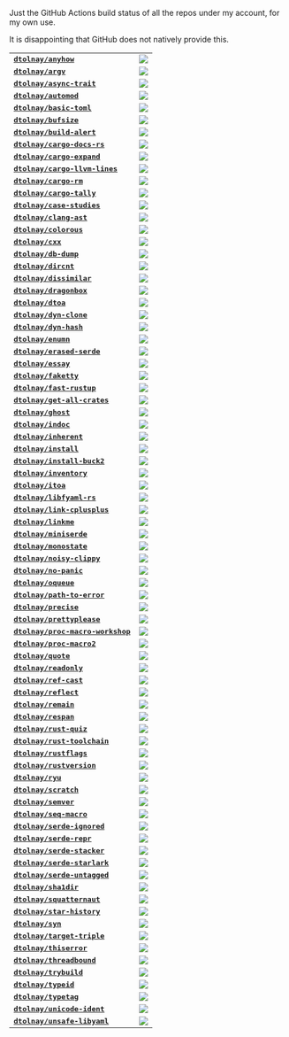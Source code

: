 Just the GitHub Actions build status of all the repos under my account, for my
own use.

It is disappointing that GitHub does not natively provide this.

<table>
<tr>
  <td><kbd><b><a href="https://github.com/dtolnay/anyhow">dtolnay/anyhow</a></b></kbd></td>
  <td><a href="https://github.com/dtolnay/anyhow/actions?query=branch%3Amaster"><img src="https://img.shields.io/github/actions/workflow/status/dtolnay/anyhow/ci.yml?branch=master&style=for-the-badge"></a></td>
</tr>
<tr>
  <td><kbd><b><a href="https://github.com/dtolnay/argv">dtolnay/argv</a></b></kbd></td>
  <td><a href="https://github.com/dtolnay/argv/actions?query=branch%3Amaster"><img src="https://img.shields.io/github/actions/workflow/status/dtolnay/argv/ci.yml?branch=master&style=for-the-badge"></a></td>
</tr>
<tr>
  <td><kbd><b><a href="https://github.com/dtolnay/async-trait">dtolnay/async-trait</a></b></kbd></td>
  <td><a href="https://github.com/dtolnay/async-trait/actions?query=branch%3Amaster"><img src="https://img.shields.io/github/actions/workflow/status/dtolnay/async-trait/ci.yml?branch=master&style=for-the-badge"></a></td>
</tr>
<tr>
  <td><kbd><b><a href="https://github.com/dtolnay/automod">dtolnay/automod</a></b></kbd></td>
  <td><a href="https://github.com/dtolnay/automod/actions?query=branch%3Amaster"><img src="https://img.shields.io/github/actions/workflow/status/dtolnay/automod/ci.yml?branch=master&style=for-the-badge"></a></td>
</tr>
<tr>
  <td><kbd><b><a href="https://github.com/dtolnay/basic-toml">dtolnay/basic-toml</a></b></kbd></td>
  <td><a href="https://github.com/dtolnay/basic-toml/actions?query=branch%3Amaster"><img src="https://img.shields.io/github/actions/workflow/status/dtolnay/basic-toml/ci.yml?branch=master&style=for-the-badge"></a></td>
</tr>
<tr>
  <td><kbd><b><a href="https://github.com/dtolnay/bufsize">dtolnay/bufsize</a></b></kbd></td>
  <td><a href="https://github.com/dtolnay/bufsize/actions?query=branch%3Amaster"><img src="https://img.shields.io/github/actions/workflow/status/dtolnay/bufsize/ci.yml?branch=master&style=for-the-badge"></a></td>
</tr>
<tr>
  <td><kbd><b><a href="https://github.com/dtolnay/build-alert">dtolnay/build-alert</a></b></kbd></td>
  <td><a href="https://github.com/dtolnay/build-alert/actions?query=branch%3Amaster"><img src="https://img.shields.io/github/actions/workflow/status/dtolnay/build-alert/ci.yml?branch=master&style=for-the-badge"></a></td>
</tr>
<tr>
  <td><kbd><b><a href="https://github.com/dtolnay/cargo-docs-rs">dtolnay/cargo-docs-rs</a></b></kbd></td>
  <td><a href="https://github.com/dtolnay/cargo-docs-rs/actions?query=branch%3Amaster"><img src="https://img.shields.io/github/actions/workflow/status/dtolnay/cargo-docs-rs/ci.yml?branch=master&style=for-the-badge"></a></td>
</tr>
<tr>
  <td><kbd><b><a href="https://github.com/dtolnay/cargo-expand">dtolnay/cargo-expand</a></b></kbd></td>
  <td><a href="https://github.com/dtolnay/cargo-expand/actions?query=branch%3Amaster"><img src="https://img.shields.io/github/actions/workflow/status/dtolnay/cargo-expand/ci.yml?branch=master&style=for-the-badge"></a></td>
</tr>
<tr>
  <td><kbd><b><a href="https://github.com/dtolnay/cargo-llvm-lines">dtolnay/cargo-llvm-lines</a></b></kbd></td>
  <td><a href="https://github.com/dtolnay/cargo-llvm-lines/actions?query=branch%3Amaster"><img src="https://img.shields.io/github/actions/workflow/status/dtolnay/cargo-llvm-lines/ci.yml?branch=master&style=for-the-badge"></a></td>
</tr>
<tr>
  <td><kbd><b><a href="https://github.com/dtolnay/cargo-rm">dtolnay/cargo-rm</a></b></kbd></td>
  <td><a href="https://github.com/dtolnay/cargo-rm/actions?query=branch%3Amaster"><img src="https://img.shields.io/github/actions/workflow/status/dtolnay/cargo-rm/ci.yml?branch=master&style=for-the-badge"></a></td>
</tr>
<tr>
  <td><kbd><b><a href="https://github.com/dtolnay/cargo-tally">dtolnay/cargo-tally</a></b></kbd></td>
  <td><a href="https://github.com/dtolnay/cargo-tally/actions?query=branch%3Amaster"><img src="https://img.shields.io/github/actions/workflow/status/dtolnay/cargo-tally/ci.yml?branch=master&style=for-the-badge"></a></td>
</tr>
<tr>
  <td><kbd><b><a href="https://github.com/dtolnay/case-studies">dtolnay/case-studies</a></b></kbd></td>
  <td><a href="https://github.com/dtolnay/case-studies/actions?query=branch%3Amaster"><img src="https://img.shields.io/github/actions/workflow/status/dtolnay/case-studies/ci.yml?branch=master&style=for-the-badge"></a></td>
</tr>
<tr>
  <td><kbd><b><a href="https://github.com/dtolnay/clang-ast">dtolnay/clang-ast</a></b></kbd></td>
  <td><a href="https://github.com/dtolnay/clang-ast/actions?query=branch%3Amaster"><img src="https://img.shields.io/github/actions/workflow/status/dtolnay/clang-ast/ci.yml?branch=master&style=for-the-badge"></a></td>
</tr>
<tr>
  <td><kbd><b><a href="https://github.com/dtolnay/colorous">dtolnay/colorous</a></b></kbd></td>
  <td><a href="https://github.com/dtolnay/colorous/actions?query=branch%3Amaster"><img src="https://img.shields.io/github/actions/workflow/status/dtolnay/colorous/ci.yml?branch=master&style=for-the-badge"></a></td>
</tr>
<tr>
  <td><kbd><b><a href="https://github.com/dtolnay/cxx">dtolnay/cxx</a></b></kbd></td>
  <td><a href="https://github.com/dtolnay/cxx/actions?query=branch%3Amaster"><img src="https://img.shields.io/github/actions/workflow/status/dtolnay/cxx/ci.yml?branch=master&style=for-the-badge"></a></td>
</tr>
<tr>
  <td><kbd><b><a href="https://github.com/dtolnay/db-dump">dtolnay/db-dump</a></b></kbd></td>
  <td><a href="https://github.com/dtolnay/db-dump/actions?query=branch%3Amaster"><img src="https://img.shields.io/github/actions/workflow/status/dtolnay/db-dump/ci.yml?branch=master&style=for-the-badge"></a></td>
</tr>
<tr>
  <td><kbd><b><a href="https://github.com/dtolnay/dircnt">dtolnay/dircnt</a></b></kbd></td>
  <td><a href="https://github.com/dtolnay/dircnt/actions?query=branch%3Amaster"><img src="https://img.shields.io/github/actions/workflow/status/dtolnay/dircnt/ci.yml?branch=master&style=for-the-badge"></a></td>
</tr>
<tr>
  <td><kbd><b><a href="https://github.com/dtolnay/dissimilar">dtolnay/dissimilar</a></b></kbd></td>
  <td><a href="https://github.com/dtolnay/dissimilar/actions?query=branch%3Amaster"><img src="https://img.shields.io/github/actions/workflow/status/dtolnay/dissimilar/ci.yml?branch=master&style=for-the-badge"></a></td>
</tr>
<tr>
  <td><kbd><b><a href="https://github.com/dtolnay/dragonbox">dtolnay/dragonbox</a></b></kbd></td>
  <td><a href="https://github.com/dtolnay/dragonbox/actions?query=branch%3Amaster"><img src="https://img.shields.io/github/actions/workflow/status/dtolnay/dragonbox/ci.yml?branch=master&style=for-the-badge"></a></td>
</tr>
<tr>
  <td><kbd><b><a href="https://github.com/dtolnay/dtoa">dtolnay/dtoa</a></b></kbd></td>
  <td><a href="https://github.com/dtolnay/dtoa/actions?query=branch%3Amaster"><img src="https://img.shields.io/github/actions/workflow/status/dtolnay/dtoa/ci.yml?branch=master&style=for-the-badge"></a></td>
</tr>
<tr>
  <td><kbd><b><a href="https://github.com/dtolnay/dyn-clone">dtolnay/dyn-clone</a></b></kbd></td>
  <td><a href="https://github.com/dtolnay/dyn-clone/actions?query=branch%3Amaster"><img src="https://img.shields.io/github/actions/workflow/status/dtolnay/dyn-clone/ci.yml?branch=master&style=for-the-badge"></a></td>
</tr>
<tr>
  <td><kbd><b><a href="https://github.com/dtolnay/dyn-hash">dtolnay/dyn-hash</a></b></kbd></td>
  <td><a href="https://github.com/dtolnay/dyn-hash/actions?query=branch%3Amaster"><img src="https://img.shields.io/github/actions/workflow/status/dtolnay/dyn-hash/ci.yml?branch=master&style=for-the-badge"></a></td>
</tr>
<tr>
  <td><kbd><b><a href="https://github.com/dtolnay/enumn">dtolnay/enumn</a></b></kbd></td>
  <td><a href="https://github.com/dtolnay/enumn/actions?query=branch%3Amaster"><img src="https://img.shields.io/github/actions/workflow/status/dtolnay/enumn/ci.yml?branch=master&style=for-the-badge"></a></td>
</tr>
<tr>
  <td><kbd><b><a href="https://github.com/dtolnay/erased-serde">dtolnay/erased-serde</a></b></kbd></td>
  <td><a href="https://github.com/dtolnay/erased-serde/actions?query=branch%3Amaster"><img src="https://img.shields.io/github/actions/workflow/status/dtolnay/erased-serde/ci.yml?branch=master&style=for-the-badge"></a></td>
</tr>
<tr>
  <td><kbd><b><a href="https://github.com/dtolnay/essay">dtolnay/essay</a></b></kbd></td>
  <td><a href="https://github.com/dtolnay/essay/actions?query=branch%3Amaster"><img src="https://img.shields.io/github/actions/workflow/status/dtolnay/essay/ci.yml?branch=master&style=for-the-badge"></a></td>
</tr>
<tr>
  <td><kbd><b><a href="https://github.com/dtolnay/faketty">dtolnay/faketty</a></b></kbd></td>
  <td><a href="https://github.com/dtolnay/faketty/actions?query=branch%3Amaster"><img src="https://img.shields.io/github/actions/workflow/status/dtolnay/faketty/ci.yml?branch=master&style=for-the-badge"></a></td>
</tr>
<tr>
  <td><kbd><b><a href="https://github.com/dtolnay/fast-rustup">dtolnay/fast-rustup</a></b></kbd></td>
  <td><a href="https://github.com/dtolnay/fast-rustup/actions?query=branch%3Amaster"><img src="https://img.shields.io/github/actions/workflow/status/dtolnay/fast-rustup/ci.yml?branch=master&style=for-the-badge"></a></td>
</tr>
<tr>
  <td><kbd><b><a href="https://github.com/dtolnay/get-all-crates">dtolnay/get-all-crates</a></b></kbd></td>
  <td><a href="https://github.com/dtolnay/get-all-crates/actions?query=branch%3Amaster"><img src="https://img.shields.io/github/actions/workflow/status/dtolnay/get-all-crates/ci.yml?branch=master&style=for-the-badge"></a></td>
</tr>
<tr>
  <td><kbd><b><a href="https://github.com/dtolnay/ghost">dtolnay/ghost</a></b></kbd></td>
  <td><a href="https://github.com/dtolnay/ghost/actions?query=branch%3Amaster"><img src="https://img.shields.io/github/actions/workflow/status/dtolnay/ghost/ci.yml?branch=master&style=for-the-badge"></a></td>
</tr>
<tr>
  <td><kbd><b><a href="https://github.com/dtolnay/indoc">dtolnay/indoc</a></b></kbd></td>
  <td><a href="https://github.com/dtolnay/indoc/actions?query=branch%3Amaster"><img src="https://img.shields.io/github/actions/workflow/status/dtolnay/indoc/ci.yml?branch=master&style=for-the-badge"></a></td>
</tr>
<tr>
  <td><kbd><b><a href="https://github.com/dtolnay/inherent">dtolnay/inherent</a></b></kbd></td>
  <td><a href="https://github.com/dtolnay/inherent/actions?query=branch%3Amaster"><img src="https://img.shields.io/github/actions/workflow/status/dtolnay/inherent/ci.yml?branch=master&style=for-the-badge"></a></td>
</tr>
<tr>
  <td><kbd><b><a href="https://github.com/dtolnay/install">dtolnay/install</a></b></kbd></td>
  <td><a href="https://github.com/dtolnay/install/actions?query=branch%3Amaster"><img src="https://img.shields.io/github/actions/workflow/status/dtolnay/install/ci.yml?branch=master&style=for-the-badge"></a></td>
</tr>
<tr>
  <td><kbd><b><a href="https://github.com/dtolnay/install-buck2">dtolnay/install-buck2</a></b></kbd></td>
  <td><a href="https://github.com/dtolnay/install-buck2/actions?query=branch%3Alatest"><img src="https://img.shields.io/github/actions/workflow/status/dtolnay/install-buck2/ci.yml?branch=latest&style=for-the-badge"></a></td>
</tr>
<tr>
  <td><kbd><b><a href="https://github.com/dtolnay/inventory">dtolnay/inventory</a></b></kbd></td>
  <td><a href="https://github.com/dtolnay/inventory/actions?query=branch%3Amaster"><img src="https://img.shields.io/github/actions/workflow/status/dtolnay/inventory/ci.yml?branch=master&style=for-the-badge"></a></td>
</tr>
<tr>
  <td><kbd><b><a href="https://github.com/dtolnay/itoa">dtolnay/itoa</a></b></kbd></td>
  <td><a href="https://github.com/dtolnay/itoa/actions?query=branch%3Amaster"><img src="https://img.shields.io/github/actions/workflow/status/dtolnay/itoa/ci.yml?branch=master&style=for-the-badge"></a></td>
</tr>
<tr>
  <td><kbd><b><a href="https://github.com/dtolnay/libfyaml-rs">dtolnay/libfyaml-rs</a></b></kbd></td>
  <td><a href="https://github.com/dtolnay/libfyaml-rs/actions?query=branch%3Amaster"><img src="https://img.shields.io/github/actions/workflow/status/dtolnay/libfyaml-rs/ci.yml?branch=master&style=for-the-badge"></a></td>
</tr>
<tr>
  <td><kbd><b><a href="https://github.com/dtolnay/link-cplusplus">dtolnay/link-cplusplus</a></b></kbd></td>
  <td><a href="https://github.com/dtolnay/link-cplusplus/actions?query=branch%3Amaster"><img src="https://img.shields.io/github/actions/workflow/status/dtolnay/link-cplusplus/ci.yml?branch=master&style=for-the-badge"></a></td>
</tr>
<tr>
  <td><kbd><b><a href="https://github.com/dtolnay/linkme">dtolnay/linkme</a></b></kbd></td>
  <td><a href="https://github.com/dtolnay/linkme/actions?query=branch%3Amaster"><img src="https://img.shields.io/github/actions/workflow/status/dtolnay/linkme/ci.yml?branch=master&style=for-the-badge"></a></td>
</tr>
<tr>
  <td><kbd><b><a href="https://github.com/dtolnay/miniserde">dtolnay/miniserde</a></b></kbd></td>
  <td><a href="https://github.com/dtolnay/miniserde/actions?query=branch%3Amaster"><img src="https://img.shields.io/github/actions/workflow/status/dtolnay/miniserde/ci.yml?branch=master&style=for-the-badge"></a></td>
</tr>
<tr>
  <td><kbd><b><a href="https://github.com/dtolnay/monostate">dtolnay/monostate</a></b></kbd></td>
  <td><a href="https://github.com/dtolnay/monostate/actions?query=branch%3Amaster"><img src="https://img.shields.io/github/actions/workflow/status/dtolnay/monostate/ci.yml?branch=master&style=for-the-badge"></a></td>
</tr>
<tr>
  <td><kbd><b><a href="https://github.com/dtolnay/noisy-clippy">dtolnay/noisy-clippy</a></b></kbd></td>
  <td><a href="https://github.com/dtolnay/noisy-clippy/actions?query=branch%3Amaster"><img src="https://img.shields.io/github/actions/workflow/status/dtolnay/noisy-clippy/ci.yml?branch=master&style=for-the-badge"></a></td>
</tr>
<tr>
  <td><kbd><b><a href="https://github.com/dtolnay/no-panic">dtolnay/no-panic</a></b></kbd></td>
  <td><a href="https://github.com/dtolnay/no-panic/actions?query=branch%3Amaster"><img src="https://img.shields.io/github/actions/workflow/status/dtolnay/no-panic/ci.yml?branch=master&style=for-the-badge"></a></td>
</tr>
<tr>
  <td><kbd><b><a href="https://github.com/dtolnay/oqueue">dtolnay/oqueue</a></b></kbd></td>
  <td><a href="https://github.com/dtolnay/oqueue/actions?query=branch%3Amaster"><img src="https://img.shields.io/github/actions/workflow/status/dtolnay/oqueue/ci.yml?branch=master&style=for-the-badge"></a></td>
</tr>
<tr>
  <td><kbd><b><a href="https://github.com/dtolnay/path-to-error">dtolnay/path-to-error</a></b></kbd></td>
  <td><a href="https://github.com/dtolnay/path-to-error/actions?query=branch%3Amaster"><img src="https://img.shields.io/github/actions/workflow/status/dtolnay/path-to-error/ci.yml?branch=master&style=for-the-badge"></a></td>
</tr>
<tr>
  <td><kbd><b><a href="https://github.com/dtolnay/precise">dtolnay/precise</a></b></kbd></td>
  <td><a href="https://github.com/dtolnay/precise/actions?query=branch%3Amaster"><img src="https://img.shields.io/github/actions/workflow/status/dtolnay/precise/ci.yml?branch=master&style=for-the-badge"></a></td>
</tr>
<tr>
  <td><kbd><b><a href="https://github.com/dtolnay/prettyplease">dtolnay/prettyplease</a></b></kbd></td>
  <td><a href="https://github.com/dtolnay/prettyplease/actions?query=branch%3Amaster"><img src="https://img.shields.io/github/actions/workflow/status/dtolnay/prettyplease/ci.yml?branch=master&style=for-the-badge"></a></td>
</tr>
<tr>
  <td><kbd><b><a href="https://github.com/dtolnay/proc-macro-workshop">dtolnay/proc-macro-workshop</a></b></kbd></td>
  <td><a href="https://github.com/dtolnay/proc-macro-workshop/actions?query=branch%3Amaster"><img src="https://img.shields.io/github/actions/workflow/status/dtolnay/proc-macro-workshop/ci.yml?branch=master&style=for-the-badge"></a></td>
</tr>
<tr>
  <td><kbd><b><a href="https://github.com/dtolnay/proc-macro2">dtolnay/proc-macro2</a></b></kbd></td>
  <td><a href="https://github.com/dtolnay/proc-macro2/actions?query=branch%3Amaster"><img src="https://img.shields.io/github/actions/workflow/status/dtolnay/proc-macro2/ci.yml?branch=master&style=for-the-badge"></a></td>
</tr>
<tr>
  <td><kbd><b><a href="https://github.com/dtolnay/quote">dtolnay/quote</a></b></kbd></td>
  <td><a href="https://github.com/dtolnay/quote/actions?query=branch%3Amaster"><img src="https://img.shields.io/github/actions/workflow/status/dtolnay/quote/ci.yml?branch=master&style=for-the-badge"></a></td>
</tr>
<tr>
  <td><kbd><b><a href="https://github.com/dtolnay/readonly">dtolnay/readonly</a></b></kbd></td>
  <td><a href="https://github.com/dtolnay/readonly/actions?query=branch%3Amaster"><img src="https://img.shields.io/github/actions/workflow/status/dtolnay/readonly/ci.yml?branch=master&style=for-the-badge"></a></td>
</tr>
<tr>
  <td><kbd><b><a href="https://github.com/dtolnay/ref-cast">dtolnay/ref-cast</a></b></kbd></td>
  <td><a href="https://github.com/dtolnay/ref-cast/actions?query=branch%3Amaster"><img src="https://img.shields.io/github/actions/workflow/status/dtolnay/ref-cast/ci.yml?branch=master&style=for-the-badge"></a></td>
</tr>
<tr>
  <td><kbd><b><a href="https://github.com/dtolnay/reflect">dtolnay/reflect</a></b></kbd></td>
  <td><a href="https://github.com/dtolnay/reflect/actions?query=branch%3Amaster"><img src="https://img.shields.io/github/actions/workflow/status/dtolnay/reflect/ci.yml?branch=master&style=for-the-badge"></a></td>
</tr>
<tr>
  <td><kbd><b><a href="https://github.com/dtolnay/remain">dtolnay/remain</a></b></kbd></td>
  <td><a href="https://github.com/dtolnay/remain/actions?query=branch%3Amaster"><img src="https://img.shields.io/github/actions/workflow/status/dtolnay/remain/ci.yml?branch=master&style=for-the-badge"></a></td>
</tr>
<tr>
  <td><kbd><b><a href="https://github.com/dtolnay/respan">dtolnay/respan</a></b></kbd></td>
  <td><a href="https://github.com/dtolnay/respan/actions?query=branch%3Amaster"><img src="https://img.shields.io/github/actions/workflow/status/dtolnay/respan/ci.yml?branch=master&style=for-the-badge"></a></td>
</tr>
<tr>
  <td><kbd><b><a href="https://github.com/dtolnay/rust-quiz">dtolnay/rust-quiz</a></b></kbd></td>
  <td><a href="https://github.com/dtolnay/rust-quiz/actions?query=branch%3Amaster"><img src="https://img.shields.io/github/actions/workflow/status/dtolnay/rust-quiz/ci.yml?branch=master&style=for-the-badge"></a></td>
</tr>
<tr>
  <td><kbd><b><a href="https://github.com/dtolnay/rust-toolchain">dtolnay/rust-toolchain</a></b></kbd></td>
  <td><a href="https://github.com/dtolnay/rust-toolchain/actions?query=branch%3Amaster"><img src="https://img.shields.io/github/actions/workflow/status/dtolnay/rust-toolchain/ci.yml?branch=master&style=for-the-badge"></a></td>
</tr>
<tr>
  <td><kbd><b><a href="https://github.com/dtolnay/rustflags">dtolnay/rustflags</a></b></kbd></td>
  <td><a href="https://github.com/dtolnay/rustflags/actions?query=branch%3Amaster"><img src="https://img.shields.io/github/actions/workflow/status/dtolnay/rustflags/ci.yml?branch=master&style=for-the-badge"></a></td>
</tr>
<tr>
  <td><kbd><b><a href="https://github.com/dtolnay/rustversion">dtolnay/rustversion</a></b></kbd></td>
  <td><a href="https://github.com/dtolnay/rustversion/actions?query=branch%3Amaster"><img src="https://img.shields.io/github/actions/workflow/status/dtolnay/rustversion/ci.yml?branch=master&style=for-the-badge"></a></td>
</tr>
<tr>
  <td><kbd><b><a href="https://github.com/dtolnay/ryu">dtolnay/ryu</a></b></kbd></td>
  <td><a href="https://github.com/dtolnay/ryu/actions?query=branch%3Amaster"><img src="https://img.shields.io/github/actions/workflow/status/dtolnay/ryu/ci.yml?branch=master&style=for-the-badge"></a></td>
</tr>
<tr>
  <td><kbd><b><a href="https://github.com/dtolnay/scratch">dtolnay/scratch</a></b></kbd></td>
  <td><a href="https://github.com/dtolnay/scratch/actions?query=branch%3Amaster"><img src="https://img.shields.io/github/actions/workflow/status/dtolnay/scratch/ci.yml?branch=master&style=for-the-badge"></a></td>
</tr>
<tr>
  <td><kbd><b><a href="https://github.com/dtolnay/semver">dtolnay/semver</a></b></kbd></td>
  <td><a href="https://github.com/dtolnay/semver/actions?query=branch%3Amaster"><img src="https://img.shields.io/github/actions/workflow/status/dtolnay/semver/ci.yml?branch=master&style=for-the-badge"></a></td>
</tr>
<tr>
  <td><kbd><b><a href="https://github.com/dtolnay/seq-macro">dtolnay/seq-macro</a></b></kbd></td>
  <td><a href="https://github.com/dtolnay/seq-macro/actions?query=branch%3Amaster"><img src="https://img.shields.io/github/actions/workflow/status/dtolnay/seq-macro/ci.yml?branch=master&style=for-the-badge"></a></td>
</tr>
<tr>
  <td><kbd><b><a href="https://github.com/dtolnay/serde-ignored">dtolnay/serde-ignored</a></b></kbd></td>
  <td><a href="https://github.com/dtolnay/serde-ignored/actions?query=branch%3Amaster"><img src="https://img.shields.io/github/actions/workflow/status/dtolnay/serde-ignored/ci.yml?branch=master&style=for-the-badge"></a></td>
</tr>
<tr>
  <td><kbd><b><a href="https://github.com/dtolnay/serde-repr">dtolnay/serde-repr</a></b></kbd></td>
  <td><a href="https://github.com/dtolnay/serde-repr/actions?query=branch%3Amaster"><img src="https://img.shields.io/github/actions/workflow/status/dtolnay/serde-repr/ci.yml?branch=master&style=for-the-badge"></a></td>
</tr>
<tr>
  <td><kbd><b><a href="https://github.com/dtolnay/serde-stacker">dtolnay/serde-stacker</a></b></kbd></td>
  <td><a href="https://github.com/dtolnay/serde-stacker/actions?query=branch%3Amaster"><img src="https://img.shields.io/github/actions/workflow/status/dtolnay/serde-stacker/ci.yml?branch=master&style=for-the-badge"></a></td>
</tr>
<tr>
  <td><kbd><b><a href="https://github.com/dtolnay/serde-starlark">dtolnay/serde-starlark</a></b></kbd></td>
  <td><a href="https://github.com/dtolnay/serde-starlark/actions?query=branch%3Amaster"><img src="https://img.shields.io/github/actions/workflow/status/dtolnay/serde-starlark/ci.yml?branch=master&style=for-the-badge"></a></td>
</tr>
<tr>
  <td><kbd><b><a href="https://github.com/dtolnay/serde-untagged">dtolnay/serde-untagged</a></b></kbd></td>
  <td><a href="https://github.com/dtolnay/serde-untagged/actions?query=branch%3Amaster"><img src="https://img.shields.io/github/actions/workflow/status/dtolnay/serde-untagged/ci.yml?branch=master&style=for-the-badge"></a></td>
</tr>
<tr>
  <td><kbd><b><a href="https://github.com/dtolnay/sha1dir">dtolnay/sha1dir</a></b></kbd></td>
  <td><a href="https://github.com/dtolnay/sha1dir/actions?query=branch%3Amaster"><img src="https://img.shields.io/github/actions/workflow/status/dtolnay/sha1dir/ci.yml?branch=master&style=for-the-badge"></a></td>
</tr>
<tr>
  <td><kbd><b><a href="https://github.com/dtolnay/squatternaut">dtolnay/squatternaut</a></b></kbd></td>
  <td><a href="https://github.com/dtolnay/squatternaut/actions?query=branch%3Amaster"><img src="https://img.shields.io/github/actions/workflow/status/dtolnay/squatternaut/ci.yml?branch=master&style=for-the-badge"></a></td>
</tr>
<tr>
  <td><kbd><b><a href="https://github.com/dtolnay/star-history">dtolnay/star-history</a></b></kbd></td>
  <td><a href="https://github.com/dtolnay/star-history/actions?query=branch%3Amaster"><img src="https://img.shields.io/github/actions/workflow/status/dtolnay/star-history/ci.yml?branch=master&style=for-the-badge"></a></td>
</tr>
<tr>
  <td><kbd><b><a href="https://github.com/dtolnay/syn">dtolnay/syn</a></b></kbd></td>
  <td><a href="https://github.com/dtolnay/syn/actions?query=branch%3Amaster"><img src="https://img.shields.io/github/actions/workflow/status/dtolnay/syn/ci.yml?branch=master&style=for-the-badge"></a></td>
</tr>
<tr>
  <td><kbd><b><a href="https://github.com/dtolnay/target-triple">dtolnay/target-triple</a></b></kbd></td>
  <td><a href="https://github.com/dtolnay/target-triple/actions?query=branch%3Amaster"><img src="https://img.shields.io/github/actions/workflow/status/dtolnay/target-triple/ci.yml?branch=master&style=for-the-badge"></a></td>
</tr>
<tr>
  <td><kbd><b><a href="https://github.com/dtolnay/thiserror">dtolnay/thiserror</a></b></kbd></td>
  <td><a href="https://github.com/dtolnay/thiserror/actions?query=branch%3Amaster"><img src="https://img.shields.io/github/actions/workflow/status/dtolnay/thiserror/ci.yml?branch=master&style=for-the-badge"></a></td>
</tr>
<tr>
  <td><kbd><b><a href="https://github.com/dtolnay/threadbound">dtolnay/threadbound</a></b></kbd></td>
  <td><a href="https://github.com/dtolnay/threadbound/actions?query=branch%3Amaster"><img src="https://img.shields.io/github/actions/workflow/status/dtolnay/threadbound/ci.yml?branch=master&style=for-the-badge"></a></td>
</tr>
<tr>
  <td><kbd><b><a href="https://github.com/dtolnay/trybuild">dtolnay/trybuild</a></b></kbd></td>
  <td><a href="https://github.com/dtolnay/trybuild/actions?query=branch%3Amaster"><img src="https://img.shields.io/github/actions/workflow/status/dtolnay/trybuild/ci.yml?branch=master&style=for-the-badge"></a></td>
</tr>
<tr>
  <td><kbd><b><a href="https://github.com/dtolnay/typeid">dtolnay/typeid</a></b></kbd></td>
  <td><a href="https://github.com/dtolnay/typeid/actions?query=branch%3Amaster"><img src="https://img.shields.io/github/actions/workflow/status/dtolnay/typeid/ci.yml?branch=master&style=for-the-badge"></a></td>
</tr>
<tr>
  <td><kbd><b><a href="https://github.com/dtolnay/typetag">dtolnay/typetag</a></b></kbd></td>
  <td><a href="https://github.com/dtolnay/typetag/actions?query=branch%3Amaster"><img src="https://img.shields.io/github/actions/workflow/status/dtolnay/typetag/ci.yml?branch=master&style=for-the-badge"></a></td>
</tr>
<tr>
  <td><kbd><b><a href="https://github.com/dtolnay/unicode-ident">dtolnay/unicode-ident</a></b></kbd></td>
  <td><a href="https://github.com/dtolnay/unicode-ident/actions?query=branch%3Amaster"><img src="https://img.shields.io/github/actions/workflow/status/dtolnay/unicode-ident/ci.yml?branch=master&style=for-the-badge"></a></td>
</tr>
<tr>
  <td><kbd><b><a href="https://github.com/dtolnay/unsafe-libyaml">dtolnay/unsafe-libyaml</a></b></kbd></td>
  <td><a href="https://github.com/dtolnay/unsafe-libyaml/actions?query=branch%3Amaster"><img src="https://img.shields.io/github/actions/workflow/status/dtolnay/unsafe-libyaml/ci.yml?branch=master&style=for-the-badge"></a></td>
</tr>
</table>
